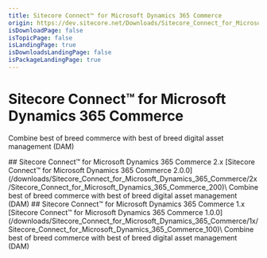 ```yaml
---
title: Sitecore Connect™ for Microsoft Dynamics 365 Commerce
origin: https://dev.sitecore.net/Downloads/Sitecore_Connect_for_Microsoft_Dynamics_365_Commerce.aspx
isDownloadPage: false
isTopicPage: false
isLandingPage: true
isDownloadsLandingPage: false
isPackageLandingPage: true
---
```


# Sitecore Connect™ for Microsoft Dynamics 365 Commerce

Combine best of breed commerce with best of breed digital asset management (DAM)

<Card variant='outlineRaised' px={0} mb={8}>
<CardHeader>
## Sitecore Connect™ for Microsoft Dynamics 365 Commerce 2.x
</CardHeader>
<CardBody>
[Sitecore Connect™ for Microsoft Dynamics 365 Commerce 2.0.0](/downloads/Sitecore_Connect_for_Microsoft_Dynamics_365_Commerce/2x/Sitecore_Connect_for_Microsoft_Dynamics_365_Commerce_200)\
Combine best of breed commerce with best of breed digital asset management (DAM)


</CardBody>          
</Card>
<Card variant='outlineRaised' px={0} mb={8}>
<CardHeader>
## Sitecore Connect™ for Microsoft Dynamics 365 Commerce 1.x
</CardHeader>
<CardBody>
[Sitecore Connect™ for Microsoft Dynamics 365 Commerce 1.0.0](/downloads/Sitecore_Connect_for_Microsoft_Dynamics_365_Commerce/1x/Sitecore_Connect_for_Microsoft_Dynamics_365_Commerce_100)\
Combine best of breed commerce with best of breed digital asset management (DAM)


</CardBody>          
</Card>